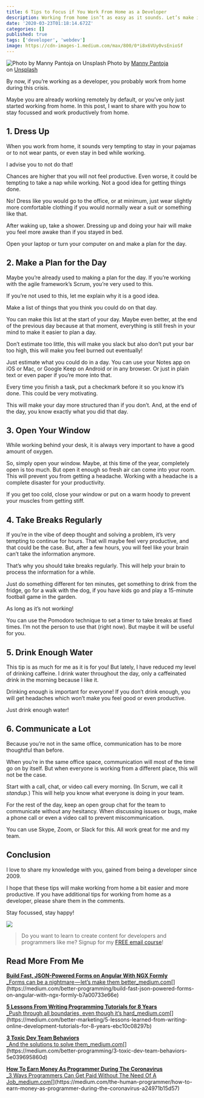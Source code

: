 ```yaml
---
title: 6 Tips to Focus if You Work From Home as a Developer
description: Working from home isn’t as easy as it sounds. Let’s make it easier!
date: '2020-03-23T01:18:14.672Z'
categories: []
published: true
tags: ['developer', 'webdev']
image: https://cdn-images-1.medium.com/max/800/0*i8x6VUy0vsEnioSf
---
```


![Photo by [Manny Pantoja](https://unsplash.com/@mann_pantoja?utm_source=medium&utm_medium=referral) on [Unsplash](https://unsplash.com?utm_source=medium&utm_medium=referral)]()
Photo by [Manny Pantoja](https://unsplash.com/@mann_pantoja?utm_source=medium&utm_medium=referral) on [Unsplash](https://unsplash.com?utm_source=medium&utm_medium=referral)

By now, if you’re working as a developer, you probably work from home during this crisis.

Maybe you are already working remotely by default, or you’ve only just started working from home. In this post, I want to share with you how to stay focussed and work productively from home.

## 1\. Dress Up

When you work from home, it sounds very tempting to stay in your pajamas or to not wear pants, or even stay in bed while working.

I advise you to not do that!

Chances are higher that you will not feel productive. Even worse, it could be tempting to take a nap while working. Not a good idea for getting things done.

No! Dress like you would go to the office, or at minimum, just wear slightly more comfortable clothing if you would normally wear a suit or something like that.

After waking up, take a shower. Dressing up and doing your hair will make you feel more awake than if you stayed in bed.

Open your laptop or turn your computer on and make a plan for the day.

## 2\. Make a Plan for the Day

Maybe you’re already used to making a plan for the day. If you’re working with the agile framework’s Scrum, you’re very used to this.

If you’re not used to this, let me explain why it is a good idea.

Make a list of things that you think you could do on that day.

You can make this list at the start of your day. Maybe even better, at the end of the previous day because at that moment, everything is still fresh in your mind to make it easier to plan a day.

Don’t estimate too little, this will make you slack but also don’t put your bar too high, this will make you feel burned out eventually!

Just estimate what you could do in a day. You can use your Notes app on iOS or Mac, or Google Keep on Android or in any browser. Or just in plain text or even paper if you’re more into that.

Every time you finish a task, put a checkmark before it so you know it’s done. This could be very motivating.

This will make your day more structured than if you don’t. And, at the end of the day, you know exactly what you did that day.

## 3\. Open Your Window

While working behind your desk, it is always very important to have a good amount of oxygen.

So, simply open your window. Maybe, at this time of the year, completely open is too much. But open it enough so fresh air can come into your room. This will prevent you from getting a headache. Working with a headache is a complete disaster for your productivity.

If you get too cold, close your window or put on a warm hoody to prevent your muscles from getting stiff.

## 4\. Take Breaks Regularly

If you’re in the vibe of deep thought and solving a problem, it’s very tempting to continue for hours. That will maybe feel very productive, and that could be the case. But, after a few hours, you will feel like your brain can’t take the information anymore.

That’s why you should take breaks regularly. This will help your brain to process the information for a while.

Just do something different for ten minutes, get something to drink from the fridge, go for a walk with the dog, if you have kids go and play a 15-minute football game in the garden.

As long as it’s not working!

You can use the Pomodoro technique to set a timer to take breaks at fixed times. I’m not the person to use that (right now). But maybe it will be useful for you.

## 5\. Drink Enough Water

This tip is as much for me as it is for you! But lately, I have reduced my level of drinking caffeine. I drink water throughout the day, only a caffeinated drink in the morning because I like it.

Drinking enough is important for everyone! If you don’t drink enough, you will get headaches which won’t make you feel good or even productive.

Just drink enough water!

## 6\. Communicate a Lot

Because you’re not in the same office, communication has to be more thoughtful than before.

When you’re in the same office space, communication will most of the time go on by itself. But when everyone is working from a different place, this will not be the case.

Start with a call, chat, or video call every morning. (In Scrum, we call it _standup._) This will help you know what everyone is doing in your team.

For the rest of the day, keep an open group chat for the team to communicate without any hesitancy. When discussing issues or bugs, make a phone call or even a video call to prevent miscommunication.

You can use Skype, Zoom, or Slack for this. All work great for me and my team.

## Conclusion

I love to share my knowledge with you, gained from being a developer since 2009.

I hope that these tips will make working from home a bit easier and more productive. If you have additional tips for working from home as a developer, please share them in the comments.

Stay focussed, stay happy!

![](https://cdn-images-1.medium.com/max/800/1*0fLVc6GjamTuPR79Cqce4Q.png)

> Do you want to learn to create content for developers and programmers like me? Signup for my [FREE email course](https://mailchi.mp/239d4f7b0d9d/programming-content-creator)!

## Read More From Me

[**Build Fast, JSON-Powered Forms on Angular With NGX Formly**  
_Forms can be a nightmare — let’s make them better_medium.com](https://medium.com/better-programming/build-fast-json-powered-forms-on-angular-with-ngx-formly-b7a00733e66e "https://medium.com/better-programming/build-fast-json-powered-forms-on-angular-with-ngx-formly-b7a00733e66e")[](https://medium.com/better-programming/build-fast-json-powered-forms-on-angular-with-ngx-formly-b7a00733e66e)

[**5 Lessons From Writing Programming Tutorials for 8 Years**  
_Push through all boundaries, even though it’s hard_medium.com](https://medium.com/better-marketing/5-lessons-learned-from-writing-online-development-tutorials-for-8-years-ebc10c08297b "https://medium.com/better-marketing/5-lessons-learned-from-writing-online-development-tutorials-for-8-years-ebc10c08297b")[](https://medium.com/better-marketing/5-lessons-learned-from-writing-online-development-tutorials-for-8-years-ebc10c08297b)

[**3 Toxic Dev Team Behaviors**  
_And the solutions to solve them_medium.com](https://medium.com/better-programming/3-toxic-dev-team-behaviors-5e039695860d "https://medium.com/better-programming/3-toxic-dev-team-behaviors-5e039695860d")[](https://medium.com/better-programming/3-toxic-dev-team-behaviors-5e039695860d)

[**How To Earn Money As Programmer During The Coronavirus**  
_3 Ways Programmers Can Get Paid Without The Need Of A Job_medium.com](https://medium.com/the-human-programmer/how-to-earn-money-as-programmer-during-the-coronavirus-a24971b15d57 "https://medium.com/the-human-programmer/how-to-earn-money-as-programmer-during-the-coronavirus-a24971b15d57")[](https://medium.com/the-human-programmer/how-to-earn-money-as-programmer-during-the-coronavirus-a24971b15d57)